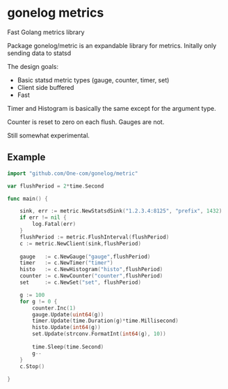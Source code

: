 # gonelog metrics

Fast Golang metrics library

Package gonelog/metric is an expandable library for metrics. Initally only sending data to statsd

The design goals:

* Basic statsd metric types (gauge, counter, timer, set)
* Client side buffered
* Fast

Timer and Histogram is basically the same except for the argument type.

Counter is reset to zero on each flush. Gauges are not.

Still somewhat experimental.

## Example

```go
import "github.com/One-com/gonelog/metric"

var flushPeriod = 2*time.Second

func main() {

	sink, err := metric.NewStatsdSink("1.2.3.4:8125", "prefix", 1432)
	if err != nil {
		log.Fatal(err)
	}
	flushPeriod := metric.FlushInterval(flushPeriod)
	c := metric.NewClient(sink,flushPeriod)
	
	gauge   := c.NewGauge("gauge",flushPeriod)
	timer   := c.NewTimer("timer")
	histo   := c.NewHistogram("histo",flushPeriod)
	counter := c.NewCounter("counter",flushPeriod)
	set     := c.NewSet("set", flushPeriod)

	g := 100
	for g != 0 {
		counter.Inc(1)
		gauge.Update(uint64(g))
		timer.Update(time.Duration(g)*time.Millisecond)
		histo.Update(int64(g))
		set.Update(strconv.FormatInt(int64(g), 10))
		
		time.Sleep(time.Second)
		g--
	}
	c.Stop()
	
}
```
